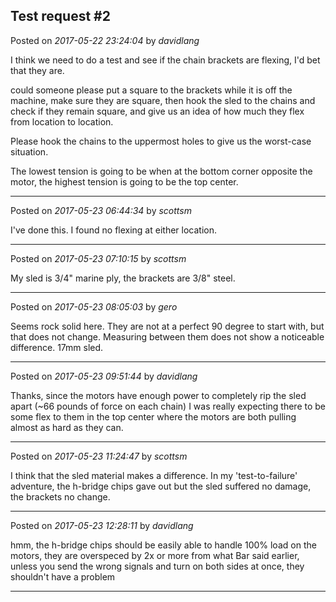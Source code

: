 ## Test request #2
Posted on *2017-05-22 23:24:04* by *davidlang*

I think we need to do a test and see if the chain brackets are flexing, I'd bet that they are.

could someone please put a square to the brackets while it is off the machine, make sure they are square, then hook the sled to the chains and check if they remain square, and give us an idea of how much they flex from location to location.

Please hook the chains to the uppermost holes to give us the worst-case situation.

The lowest tension is going to be when at the bottom corner opposite the motor, the highest tension is going to be the top center.

---

Posted on *2017-05-23 06:44:34* by *scottsm*

I've done this. I found no flexing at either location.

---

Posted on *2017-05-23 07:10:15* by *scottsm*

My sled is 3/4" marine ply, the brackets are 3/8" steel.

---

Posted on *2017-05-23 08:05:03* by *gero*

Seems rock solid here. They are not at a perfect 90 degree to start with, but that does not change. Measuring between them does not show a noticeable difference. 17mm sled.

---

Posted on *2017-05-23 09:51:44* by *davidlang*

Thanks, since the motors have enough power to completely rip the sled apart (~66 pounds of force on each chain) I was really expecting there to be some flex to them in the top center where the motors are both pulling almost as hard as they can.

---

Posted on *2017-05-23 11:24:47* by *scottsm*

I think that the sled material makes a difference. In my 'test-to-failure' adventure, the h-bridge chips gave out but the sled suffered no damage, the brackets no change.

---

Posted on *2017-05-23 12:28:11* by *davidlang*

hmm, the h-bridge chips should be easily able to handle 100% load on the motors, they are overspeced by 2x or more from what Bar said earlier, unless you send the wrong signals and turn on both sides at once, they shouldn't have a problem

---

